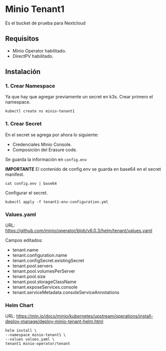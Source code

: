 # Minio Tenant1

Es el bucket de prueba para Nextcloud

## Requisitos

- Minio Operator habilitado.
- DirectPV habilitado.

## Instalación

### 1. Crear Namespace

Ya que hay que agregar previamente un secret en k3s. Crear primero el namespace.

```
kubectl create ns minio-tenant1
```
### 1. Crear Secret

En el secret se agrega por ahora lo siguiente:

- Credenciales Minio Console.
- Composición del Erasure code.

Se guarda la información en `config.env`

**IMPORTANTE** El contenido de config.env se guarda en base64 en el secret manifest. 

```
cat config.env | base64
```
Configurar el secret.

```
kubectl apply -f tenant1-env-configuration.yml
```

### Values.yaml

URL: https://github.com/minio/operator/blob/v6.0.3/helm/tenant/values.yaml

Campos editados:

- tenant.name
- tenant.configuration.name
- tenant.configSecret.existingSecret
- tenant.pool.servers
- tenant.pool.volumesPerServer
- tenant.pool.size
- tenant.pool.storageClassName
- tenant.exposeServices.console
- tenant.serviceMetadata.consoleServiceAnnotations

### Helm Chart

URL: https://min.io/docs/minio/kubernetes/upstream/operations/install-deploy-manage/deploy-minio-tenant-helm.html

```
helm install \
--namespace minio-tenant1 \
--values values.yaml \
tenant1 minio-operator/tenant
```